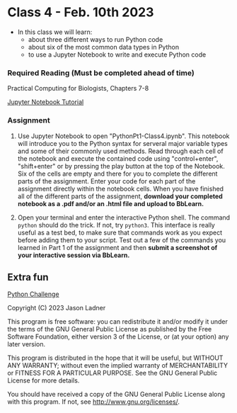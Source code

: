 # Class 4 - Feb. 10th 2023
- In this class we will learn:
    - about three different ways to run Python code
    - about six of the most common data types in Python
    - to use a Jupyter Notebook to write and execute Python code

### Required Reading (**Must be completed ahead of time**)
Practical Computing for Biologists, Chapters 7-8

[Jupyter Notebook Tutorial](https://www.datacamp.com/community/tutorials/tutorial-jupyter-notebook)

### Assignment

1. Use Jupyter Notebook to open "PythonPt1-Class4.ipynb". This notebook will introduce you to the Python syntax for serveral major variable types and some of their commonly used methods. Read through each cell of the notebook and execute the contained code using "control+enter", "shift+enter" or by pressing the play button at the top of the Notebook. Six of the cells are empty and there for you to complete the different parts of the assignment. Enter your code for each part of the assignment directly within the notebook cells. When you have finished all of the different parts of the assignment, **download your completed notebook as a .pdf and/or an .html file and upload to BbLearn.**

2. Open your terminal and enter the interactive Python shell. The command ```python``` should do the trick. If not, try  ```python3```.
This interface is really useful as a test bed, to make sure that commands work as you expect before adding them to your script. Test out a few of the commands you learned in Part 1 of the assignment and then **submit a screenshot of your interactive session via BbLearn.**


## Extra fun

[Python Challenge](http://www.pythonchallenge.com/)

Copyright (C) 2023  Jason Ladner

This program is free software: you can redistribute it and/or modify
it under the terms of the GNU General Public License as published by
the Free Software Foundation, either version 3 of the License, or
(at your option) any later version.

This program is distributed in the hope that it will be useful,
but WITHOUT ANY WARRANTY; without even the implied warranty of
MERCHANTABILITY or FITNESS FOR A PARTICULAR PURPOSE.  See the
GNU General Public License for more details.

You should have received a copy of the GNU General Public License
along with this program.  If not, see <http://www.gnu.org/licenses/>.



